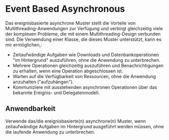 # Event Based Asynchronous

Das ereignisbasierte asynchrone Muster stellt die Vorteile von Multithreading-Anwendungen zur Verfügung und verbirgt gleichzeitig viele der komplexen Probleme, die mit einem Multithreading-Design verbunden sind. Die Verwendung einer Klasse, die dieses Muster unterstützt, kann es mir ermöglichen,:

* Zeitaufwändige Aufgaben wie Downloads und Datenbankoperationen "im Hintergrund" auszuführen, ohne die Anwendung zu unterbrechen.
* Mehrere Operationen gleichzeitig auszuführen und Benachrichtigungen zu erhalten, wenn eine Operation abgeschlossen ist.
* Warten auf die Verfügbarkeit von Ressourcen, ohne die Anwendung anzuhalten ("aufzuhängen").
* Kommuniziere mit ausstehenden asynchronen Operationen über das bekannte Ereignis- und Delegatenmodell.

## Anwendbarkeit

Verwende das/die ereignisbasierte(n) asynchrone(n) Muster, wenn zeitaufwändige Aufgaben im Hintergrund ausgeführt werden müssen, ohne die laufende Anwendung zu unterbrechen.
